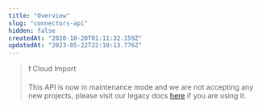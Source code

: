 ```yaml
---
title: "Overview"
slug: "connectors-api"
hidden: false
createdAt: "2020-10-20T01:11:32.159Z"
updatedAt: "2023-05-22T22:10:13.776Z"
---
```

> ❗️ Cloud Import
> 
> This API is now in maintenance mode and we are not accepting any new projects, please visit our legacy docs [here](https://developer.mixpanel.com/v2.60/reference/connectors-api) if you are using it.